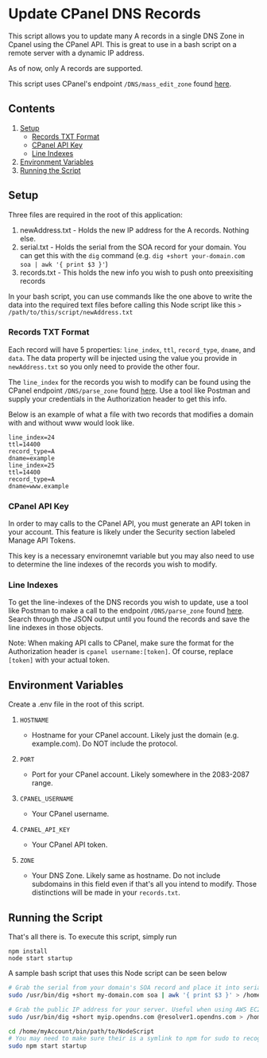# Update CPanel DNS Records
This script allows you to update many A records in a single DNS Zone in Cpanel using the CPanel API. This is great to use in a bash script on a remote server with a dynamic IP address.

As of now, only A records are supported.

This script uses CPanel's endpoint `/DNS/mass_edit_zone` found [here](https://api.docs.cpanel.net/openapi/cpanel/operation/dns-mass_edit_zone/).

## Contents
1. [Setup](#Setup)
    * [Records TXT Format](#Records-TXT-Format)
    * [CPanel API Key](#Cpanel-API-Key)
    * [Line Indexes](#Line-Indexes)
2. [Environment Variables](#Environment-Variables)
3. [Running the Script](#Running-the-Script)

## Setup
Three files are required in the root of this application:
1. newAddress.txt - Holds the new IP address for the A records. Nothing else.
2. serial.txt - Holds the serial from the SOA record for your domain. You can get this with the `dig` command (e.g. `dig +short your-domain.com soa | awk '{ print $3 }'`)
3. records.txt - This holds the new info you wish to push onto preexisiting records

In your bash script, you can use commands like the one above to write the data into the required text files before calling this Node script like this `> /path/to/this/script/newAddress.txt`

### Records TXT Format
Each record will have 5 properties: `line_index`, `ttl`, `record_type`, `dname`, and `data`. The data property will be injected using the value you provide in `newAddress.txt` so you only need to provide the other four.

The `line_index` for the records you wish to modify can be found using the CPanel endpoint `/DNS/parse_zone` found [here](https://api.docs.cpanel.net/openapi/cpanel/operation/dns-parse_zone/). Use a tool like Postman and supply your credentials in the Authorization header to get this info.

Below is an example of what a file with two records that modifies a domain with and without www would look like.
```
line_index=24
ttl=14400
record_type=A
dname=example
line_index=25
ttl=14400
record_type=A
dname=www.example
```

### CPanel API Key
In order to may calls to the CPanel API, you must generate an API token in your account. This feature is likely under the Security section labeled Manage API Tokens.

This key is a necessary environemnt variable but you may also need to use to determine the line indexes of the records you wish to modify.

### Line Indexes
To get the line-indexes of the DNS records you wish to update, use a tool like Postman to make a call to the endpoint `/DNS/parse_zone` found [here](https://api.docs.cpanel.net/openapi/cpanel/operation/dns-parse_zone/). Search through the JSON output until you found the records and save the line indexes in those objects.

Note: When making API calls to CPanel, make sure the format for the Authorization header is `cpanel username:[token]`. Of course, replace `[token]` with your actual token.

## Environment Variables
Create a .env file in the root of this script.

1. `HOSTNAME`
    * Hostname for your CPanel account. Likely just the domain (e.g. example.com). Do NOT include the protocol.

2. `PORT`
    * Port for your CPanel account. Likely somewhere in the 2083-2087 range.

3. `CPANEL_USERNAME`
    * Your CPanel username.

4. `CPANEL_API_KEY`
    * Your CPanel API token.

5. `ZONE`
    * Your DNS Zone. Likely same as hostname. Do not include subdomains in this field even if that's all you intend to modify. Those distinctions will be made in your `records.txt`.

## Running the Script

That's all there is. To execute this script, simply run
```
npm install
node start startup
```

A sample bash script that uses this Node script can be seen below
```bash
# Grab the serial from your domain's SOA record and place it into serial.txt
sudo /usr/bin/dig +short my-domain.com soa | awk '{ print $3 }' > /home/myAccount/bin/path/to/NodeScript/serial.txt 2>error.txt

# Grab the public IP address for your server. Useful when using AWS EC2 instances.
sudo /usr/bin/dig +short myip.opendns.com @resolver1.opendns.com > /home/myAccount/bin/path/to/NodeScript/updateAddress.txt 2>error.txt

cd /home/myAccount/bin/path/to/NodeScript
# You may need to make sure their is a symlink to npm for sudo to recognize it
sudo npm start startup
```